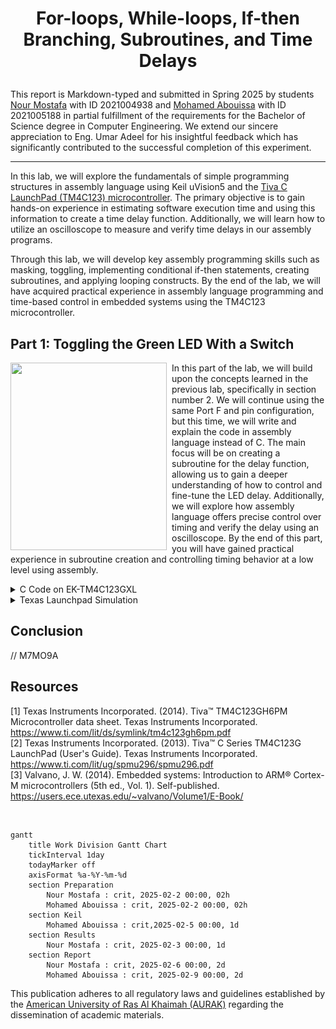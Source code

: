 # <p align="center">For-loops, While-loops, If-then Branching, Subroutines, and Time Delays</p>

This report is Markdown-typed and submitted in Spring 2025 by students [Nour Mostafa](https://github.com/Nour-MK) with ID 2021004938 and [Mohamed Abouissa](https://github.com/Mohamed-Abouissa) with ID 2021005188 in partial fulfillment of the requirements for the Bachelor of Science degree in Computer Engineering. We extend our sincere appreciation to Eng. Umar Adeel for his insightful feedback which has significantly contributed to the successful completion of this experiment.

---

In this lab, we will explore the fundamentals of simple programming structures in assembly language using Keil uVision5 and the [Tiva C LaunchPad (TM4C123) microcontroller](Photos/TM4C123GXL.png). The primary objective is to gain hands-on experience in estimating software execution time and using this information to create a time delay function. Additionally, we will learn how to utilize an oscilloscope to measure and verify time delays in our assembly programs.

Through this lab, we will develop key assembly programming skills such as masking, toggling, implementing conditional if-then statements, creating subroutines, and applying looping constructs. By the end of the lab, we will have acquired practical experience in assembly language programming and time-based control in embedded systems using the TM4C123 microcontroller.

## Part 1: Toggling the Green LED With a Switch

<img src="Photos/part1.gif" width="250" height="300" align="left">
<img src="Photos/transparentpic.png" width="8" height="300" align="left">

In this part of the lab, we will build upon the concepts learned in the previous lab, specifically in section number 2. We will continue using the same Port F and pin configuration, but this time, we will write and explain the code in assembly language instead of C. The main focus will be on creating a subroutine for the delay function, allowing us to gain a deeper understanding of how to control and fine-tune the LED delay. Additionally, we will explore how assembly language offers precise control over timing and verify the delay using an oscilloscope. By the end of this part, you will have gained practical experience in subroutine creation and controlling timing behavior at a low level using assembly.

<details>
  <summary>C Code on EK-TM4C123GXL</summary>
<br>

```C
// M7MO9A
```
</details>

<details>
  <summary>Texas Launchpad Simulation</summary>
	
<br>

// M7MO9A
	
</details>

## Conclusion

// M7MO9A

## Resources

[1] Texas Instruments Incorporated. (2014). Tiva™ TM4C123GH6PM Microcontroller data sheet. Texas Instruments Incorporated. <br> https://www.ti.com/lit/ds/symlink/tm4c123gh6pm.pdf  
[2] Texas Instruments Incorporated. (2013). Tiva™ C Series TM4C123G LaunchPad (User's Guide). Texas Instruments Incorporated. <br>  https://www.ti.com/lit/ug/spmu296/spmu296.pdf  
[3] Valvano, J. W. (2014). Embedded systems: Introduction to ARM® Cortex-M microcontrollers (5th ed., Vol. 1). Self-published. <br> https://users.ece.utexas.edu/~valvano/Volume1/E-Book/   


<br>

```mermaid
gantt
    title Work Division Gantt Chart
    tickInterval 1day
    todayMarker off
    axisFormat %a-%Y-%m-%d
    section Preparation         
        Nour Mostafa : crit, 2025-02-2 00:00, 02h
        Mohamed Abouissa : crit, 2025-02-2 00:00, 02h
    section Keil         
        Mohamed Abouissa : crit,2025-02-5 00:00, 1d
    section Results       
        Nour Mostafa : crit, 2025-02-3 00:00, 1d
    section Report
        Nour Mostafa : crit, 2025-02-6 00:00, 2d
        Mohamed Abouissa : crit, 2025-02-9 00:00, 2d
```

This publication adheres to all regulatory laws and guidelines established by the [American University of Ras Al Khaimah (AURAK)](https://aurak.ac.ae/) regarding the dissemination of academic materials.





